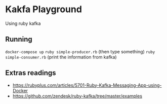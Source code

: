 # Kakfa Playground

Using ruby kafka


## Running

`docker-compose up`
`ruby simple-producer.rb` (then type something)
`ruby simple-consumer.rb` (print the information from kafka)


## Extras readings

- https://rubyplus.com/articles/5701-Ruby-Kafka-Messaging-App-using-Docker
- https://github.com/zendesk/ruby-kafka/tree/master/examples
